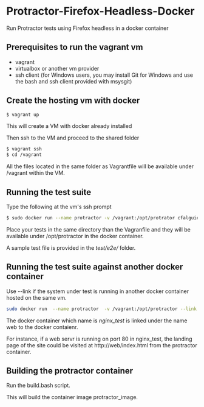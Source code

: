 # Protractor-Firefox-Headless-Docker
Run Protractor tests using Firefox headless in a docker container

## Prerequisites to run the vagrant vm

- vagrant
- virtualbox or another vm provider
- ssh client (for Windows users, you may install Git for Windows and use the bash and ssh client provided with msysgit)


## Create the hosting vm with docker


```bash
$ vagrant up
```
This will create a VM with docker already installed

Then ssh to the VM and proceed to the shared folder

```bash
$ vagrant ssh
$ cd /vagrant
```
All the files located in the same folder as Vagrantfile will be available under /vagrant within the VM.

## 




## Running the test suite

Type the following at the vm's ssh prompt

```bash
$ sudo docker run --name protractor -v /vagrant:/opt/protrator cfalguiere/protractor-firefox-headless
```

Place your tests in the same directory than the Vagranfile and they will be available under /opt/protractor in the docker container.

A sample test file is provided in the *test/e2e/* folder.

## Running the test suite against another docker container

Use --link if the system under test is running in another docker container hosted on the same vm.

```bash
sudo docker run  --name protractor  -v /vagrant:/opt/protractor --link nginx_test:web cfalguiere/protractor-firefox-headless
```

The docker container which name is *nginx_test* is linked under the name web to the docker contaienr. 

For instance, if a web servr is running on port 80 in nginx_test, the landing page of the site could be visited at http://web/index.html from the protractor container.

## Building the protractor container

Run the build.bash script.

This will build the container image protractor_image.


